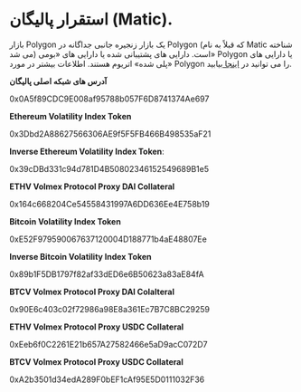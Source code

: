 # استقرار پالیگان (Matic).

بازار Polygon یک بازار زنجیره جانبی جداگانه در Polygon (که قبلاً به نام Matic شناخته می شد) است. دارایی های پشتیبانی شده یا دارایی های «بومی» Polygon یا دارایی های «پلی شده» اتریوم هستند. اطلاعات بیشتر در مورد Polygon را می توانید در [اینجا ](https://polygon.technology)بیابید.                                                                                                                  &#x20;

**آدرس های شبکه اصلی پالیگان**&#x20;

0x0A5f89CDC9E008af95788b057F6D8741374Ae697

**Ethereum Volatility Index Token**

0x3Dbd2A88627566306AE9f5F5FB466B498535aF21

**Inverse Ethereum Volatility Index Token**:

0x39cDBd331c94d781D4B50802346152549689B1e5

**ETHV Volmex Protocol Proxy DAI Collateral**

0x164c668204Ce54558431997A6DD636Ee4E758b19

**Bitcoin Volatility Index Token**

0xE52F979590067637120004D188771b4aE48807Ee

**Inverse Bitcoin Volatility Index Token**

0x89b1F5DB1797f82af33dED6e6B50623a83aE84fA

**BTCV Volmex Protocol Proxy DAI Colalteral**

0x90E6c403c02f72986a98E8a361Ec7B7C8BC29259

**ETHV Volmex Protocol Proxy USDC Collateral**

0xEeb6f0C2261E21b657A27582466e5aD9acC072D7

**BTCV Volmex Protocol Proxy USDC Collateral**

0xA2b3501d34edA289F0bEF1cAf95E5D0111032F36
